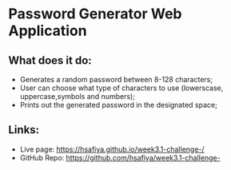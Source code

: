 # Password Generator Web Application

## What does it do:
* Generates a random password between 8-128 characters;
* User can choose what type of characters to use (lowerscase, uppercase,symbols and numbers);
* Prints out the generated password in the designated space;

## Links:
* Live page: https://hsafiya.github.io/week3.1-challenge-/
* GitHub Repo: https://github.com/hsafiya/week3.1-challenge-

